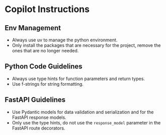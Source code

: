# Copilot Instructions

## Env Management
- Always use uv to manage the python environment.
- Only install the packages that are necessary for the project, remove the ones that are no longer needed.

## Python Code Guidelines
- Always use type hints for function parameters and return types.
- Use f-strings for string formatting.

## FastAPI Guidelines
- Use Pydantic models for data validation and serialization and for the FastAPI response models.
- Only use the type hints, do not use the `response_model` parameter in the FastAPI route decorators.